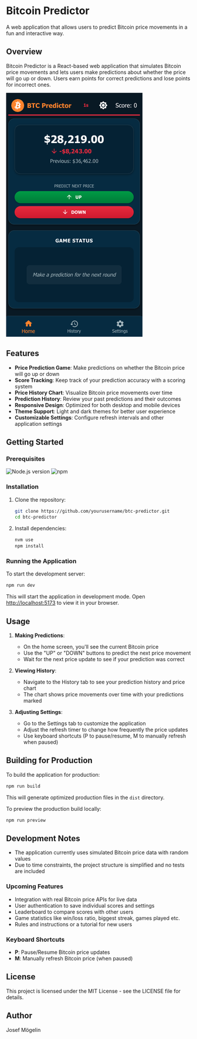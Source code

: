 # Bitcoin Predictor

A web application that allows users to predict Bitcoin price movements in a fun and interactive way.

## Overview

Bitcoin Predictor is a React-based web application that simulates Bitcoin price movements and lets users make predictions about whether the price will go up or down. Users earn points for correct predictions and lose points for incorrect ones.

![Bitcoin Predictor App](./docs/app.png)

## Features

- **Price Prediction Game**: Make predictions on whether the Bitcoin price will go up or down
- **Score Tracking**: Keep track of your prediction accuracy with a scoring system
- **Price History Chart**: Visualize Bitcoin price movements over time
- **Prediction History**: Review your past predictions and their outcomes
- **Responsive Design**: Optimized for both desktop and mobile devices
- **Theme Support**: Light and dark themes for better user experience
- **Customizable Settings**: Configure refresh intervals and other application settings

## Getting Started

### Prerequisites

![Node.js version](https://img.shields.io/badge/node-%3E%3D22.0.0-brightgreen)
![npm](https://img.shields.io/badge/npm-%3E%3D10.0.0-red)

### Installation

1. Clone the repository:
   ```bash
   git clone https://github.com/yourusername/btc-predictor.git
   cd btc-predictor
   ```

2. Install dependencies:
   ```bash
   nvm use
   npm install
   ```

### Running the Application

To start the development server:

```bash
npm run dev
```

This will start the application in development mode. Open [http://localhost:5173](http://localhost:5173) to view it in your browser.

## Usage

1. **Making Predictions**:
   - On the home screen, you'll see the current Bitcoin price
   - Use the "UP" or "DOWN" buttons to predict the next price movement
   - Wait for the next price update to see if your prediction was correct


2. **Viewing History**:
   - Navigate to the History tab to see your prediction history and price chart
   - The chart shows price movements over time with your predictions marked


3. **Adjusting Settings**:
   - Go to the Settings tab to customize the application
   - Adjust the refresh timer to change how frequently the price updates
   - Use keyboard shortcuts (P to pause/resume, M to manually refresh when paused)

## Building for Production

To build the application for production:

```bash
npm run build
```

This will generate optimized production files in the `dist` directory.

To preview the production build locally:

```bash
npm run preview
```


## Development Notes

- The application currently uses simulated Bitcoin price data with random values
- Due to time constraints, the project structure is simplified and no tests are included

### Upcoming Features
- Integration with real Bitcoin price APIs for live data
- User authentication to save individual scores and settings
- Leaderboard to compare scores with other users
- Game statistics like win/loss ratio, biggest streak, games played etc.
- Rules and instructions or a tutorial for new users

### Keyboard Shortcuts

- **P**: Pause/Resume Bitcoin price updates
- **M**: Manually refresh Bitcoin price (when paused)

## License

This project is licensed under the MIT License - see the LICENSE file for details.

## Author

Josef Mögelin

